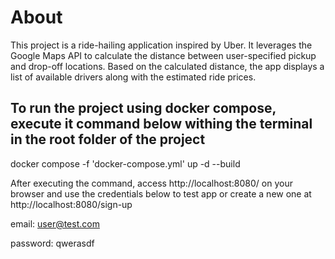 # About

This project is a ride-hailing application inspired by Uber. It leverages the Google Maps API to calculate the distance between user-specified pickup and drop-off locations. Based on the calculated distance, the app displays a list of available drivers along with the estimated ride prices.

## To run the project using docker compose, execute it command below withing the terminal in the root folder of the project

docker compose -f 'docker-compose.yml' up -d --build

After executing the command, access http://localhost:8080/ on your browser and use the credentials below to test app or create a new one at http://localhost:8080/sign-up


email: user@test.com

password: qwerasdf